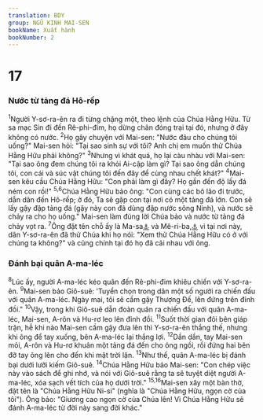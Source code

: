 ```yaml
---
translation: BDY
group: NGŨ KINH MAI-SEN
bookName: Xuất hành 
bookNumber: 2
---
```


<div class="title"><h1>17</h1><h3>Nước từ tảng đá Hô-rếp</h3></div>
<span class="verse xu_17_1"><sup>1</sup>Người Y-sơ-ra-ên ra đi từng chặng một, theo lệnh của Chúa Hằng Hữu. Từ sa mạc Sin đi đến Rê-phi-đim, họ dừng chân đóng trại tại đó, nhưng ở đây không có nước. </span>
<span class="verse xu_17_2"><sup>2</sup>Họ gây chuyện với Mai-sen: &#34;Nước đâu cho chúng tôi uống?&#34; Mai-sen hỏi: &#34;Tại sao sinh sự với tôi? Anh chị em muốn thử Chúa Hằng Hữu phải không?&#34; </span>
<span class="verse xu_17_3"><sup>3</sup>Nhưng vì khát quá, họ lại càu nhàu với Mai-sen: &#34;Tại sao ông đem chúng tôi ra khỏi Ai-cập làm gì? Tại sao ông dẫn chúng tôi, con cái và súc vật chúng tôi đến đây để cùng nhau chết khát?&#34; </span>
<span class="verse xu_17_4"><sup>4</sup>Mai-sen kêu cầu Chúa Hằng Hữu: &#34;Con phải làm gì đây? Họ gần đến độ lấy đá ném con rồi!&#34; </span>
<span class="verse xu_17_5 xu_17_6"><sup>5,6</sup>Chúa Hằng Hữu bảo ông: &#34;Con cùng các bô lão đi trước, dẫn dân đến Hô-rếp; ở đó, Ta sẽ gặp con tại nơi có một tảng đá lớn. Con sẽ lấy gậy đập tảng đá (gậy này con đã dùng đập nước sông Ninh), và nước sẽ chảy ra cho họ uống.&#34; Mai-sen làm đúng lời Chúa bảo và nước từ tảng đá chảy vọt ra. </span>
<span class="verse xu_17_7"><sup>7</sup>Ông đặt tên chỗ ấy là Ma-sa<a href="#" data-toggle="tooltip" data-placement="bottom" title="thử">⚓</a> và Mê-ri-ba,<a href="#" data-toggle="tooltip" data-placement="bottom" title="cải vả">⚓</a> vì tại nơi này, dân Y-sơ-ra-ên đã thử Chúa khi họ nói: &#34;Xem thử Chúa Hằng Hữu có ở với chúng ta không?&#34; và cũng chính tại đó họ đã cãi nhau với ông.</span>
<div class="title"><h3>Đánh bại quân A-ma-léc</h3></div>
<span class="verse xu_17_8"><sup>8</sup>Lúc ấy, người A-ma-léc kéo quân đến Rê-phi-đim khiêu chiến với Y-sơ-ra-ên. </span>
<span class="verse xu_17_9"><sup>9</sup>Mai-sen bảo Giô-suê: &#39;Tuyển chọn trong dân một số người ra chiến đấu với quân A-ma-léc. Ngày mai, tôi sẽ cầm gậy Thượng Đế, lên đứng trên đỉnh đồi.&#34; </span>
<span class="verse xu_17_10"><sup>10</sup>Vậy, trong khi Giô-suê dẫn đoàn quân ra chiến đấu với quân A-ma-léc, Mai-sen, A-rôn và Hu-rơ leo lên đỉnh đồi. </span>
<span class="verse xu_17_11"><sup>11</sup>Suốt thời gian đôi bên giáp trận, hễ khi nào Mai-sen cầm gậy đưa lên thì Y-sơ-ra-ên thắng thế, nhưng khi ông để tay xuống, bên A-ma-léc lại thắng lợi. </span>
<span class="verse xu_17_12"><sup>12</sup>Dần dần, tay Mai-sen mỏi, A-rôn và Hu-rơ khuân một tảng đá đến cho ông ngồi, rồi đứng hai bên đỡ tay ông lên cho đến khi mặt trời lặn. </span>
<span class="verse xu_17_13"><sup>13</sup>Như thế, quân A-ma-léc bị đánh bại dưới lưỡi kiếm Giô-suê.</span>
<span class="verse xu_17_14"><sup>14</sup>Chúa Hằng Hữu bảo Mai-sen: &#34;Con chép việc này vào sách để ghi nhớ, và nói với Giô-suê rằng ta sẽ tuyệt diệt người A-ma-léc, xóa sạch vết tích của họ dưới trời.&#34; </span>
<span class="verse xu_17_15 xu_17_16"><sup>15,16</sup>Mai-sen xây một bàn thờ, đặt tên là &#34;Chúa Hằng Hữu Ni-si&#34; (nghĩa là &#34;Chúa Hằng Hữu, ngọn cờ của tôi&#34;). Ông bảo: &#34;Giương cao ngọn cờ của Chúa lên! Vì Chúa Hằng Hữu sẽ đánh A-ma-léc từ đời này sang đời khác.&#34;    </span>

